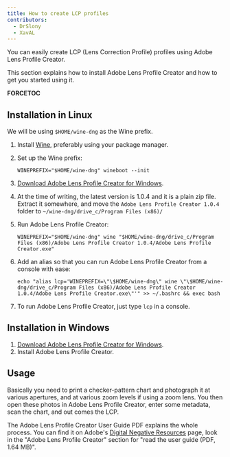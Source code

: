 ```yaml
---
title: How to create LCP profiles
contributors:
  - DrSlony
  - XavAL
---
```


You can easily create LCP (Lens Correction Profile) profiles using Adobe
Lens Profile Creator.

This section explains how to install Adobe Lens Profile Creator and how
to get you started using it.

__FORCETOC__

## Installation in Linux

We will be using `$HOME/wine-dng` as the Wine prefix.

1.  Install [Wine](http://www.winehq.org/), preferably using your
    package manager.
2.  Set up the Wine prefix:

        WINEPREFIX="$HOME/wine-dng" wineboot --init
3.  [Download Adobe Lens Profile Creator for Windows](http://supportdownloads.adobe.com/detail.jsp?ftpID=5490).
4.  At the time of writing, the latest version is 1.0.4 and it is a
    plain zip file. Extract it somewhere, and move the
    `Adobe Lens Profile Creator 1.0.4` folder to
    `~/wine-dng/drive_c/Program Files (x86)/`
5.  Run Adobe Lens Profile Creator:

        WINEPREFIX="$HOME/wine-dng" wine "$HOME/wine-dng/drive_c/Program Files (x86)/Adobe Lens Profile Creator 1.0.4/Adobe Lens Profile Creator.exe"
6.  Add an alias so that you can run Adobe Lens Profile Creator from a
    console with ease:

        echo "alias lcp='WINEPREFIX=\"\$HOME/wine-dng\" wine \"\$HOME/wine-dng/drive_c/Program Files (x86)/Adobe Lens Profile Creator 1.0.4/Adobe Lens Profile Creator.exe\"'" >> ~/.bashrc && exec bash
7.  To run Adobe Lens Profile Creator, just type `lcp` in a console.

## Installation in Windows

1.  [Download Adobe Lens Profile Creator for Windows](http://supportdownloads.adobe.com/detail.jsp?ftpID=5490).
2.  Install Adobe Lens Profile Creator.

## Usage

Basically you need to print a checker-pattern chart and photograph it at
various apertures, and at various zoom levels if using a zoom lens. You
then open these photos in Adobe Lens Profile Creator, enter some
metadata, scan the chart, and out comes the LCP.

The Adobe Lens Profile Creator User Guide PDF explains the whole
process. You can find it on Adobe's [Digital Negative Resources](https://helpx.adobe.com/photoshop/digital-negative.html#resources)
page, look in the "Adobe Lens Profile Creator" section for "read the
user guide (PDF, 1.64 MB)".
